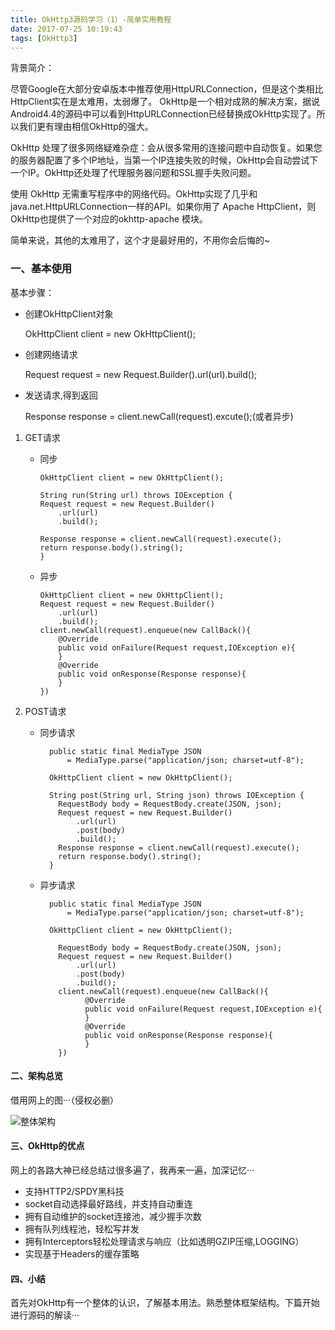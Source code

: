 ```yaml
---
title: OkHttp3源码学习（1）-简单实用教程
date: 2017-07-25 10:19:43
tags: [OkHttp3]
---
```


背景简介：

尽管Google在大部分安卓版本中推荐使用HttpURLConnection，但是这个类相比HttpClient实在是太难用，太弱爆了。
OkHttp是一个相对成熟的解决方案，据说Android4.4的源码中可以看到HttpURLConnection已经替换成OkHttp实现了。所以我们更有理由相信OkHttp的强大。

OkHttp 处理了很多网络疑难杂症：会从很多常用的连接问题中自动恢复。如果您的服务器配置了多个IP地址，当第一个IP连接失败的时候，OkHttp会自动尝试下一个IP。OkHttp还处理了代理服务器问题和SSL握手失败问题。

使用 OkHttp 无需重写程序中的网络代码。OkHttp实现了几乎和java.net.HttpURLConnection一样的API。如果你用了 Apache HttpClient，则OkHttp也提供了一个对应的okhttp-apache 模块。

简单来说，其他的太难用了，这个才是最好用的，不用你会后悔的~



### 一、基本使用

基本步骤：

* 创建OkHttpClient对象
 
  OkHttpClient client = new OkHttpClient();
	
* 创建网络请求

  Request request = new Request.Builder().url(url).build();
  
* 发送请求,得到返回

  Response response = client.newCall(request).excute();(或者异步)
	
	


1. GET请求
	* 同步

		```
		OkHttpClient client = new OkHttpClient();
		
		String run(String url) throws IOException {
		Request request = new Request.Builder()
			.url(url)
			.build();
		
		Response response = client.newCall(request).execute();
		return response.body().string();
		}
		```
		
	* 异步

		```
		OkHttpClient client = new OkHttpClient();
		Request request = new Request.Builder()
			.url(url)
			.build();
		client.newCall(request).enqueue(new CallBack(){
			@Override
			public void onFailure(Request request,IOException e){
			}
			@Override
			public void onResponse(Response response){
			}
		})
		```
			
2. POST请求
	* 同步请求
	
			public static final MediaType JSON
			    = MediaType.parse("application/json; charset=utf-8");
			
			OkHttpClient client = new OkHttpClient();
			
			String post(String url, String json) throws IOException {
			  RequestBody body = RequestBody.create(JSON, json);
			  Request request = new Request.Builder()
			      .url(url)
			      .post(body)
			      .build();
			  Response response = client.newCall(request).execute();
			  return response.body().string();
			}
			
	* 异步请求
			
			public static final MediaType JSON
			    = MediaType.parse("application/json; charset=utf-8");
			
			OkHttpClient client = new OkHttpClient();
			
			  RequestBody body = RequestBody.create(JSON, json);
			  Request request = new Request.Builder()
			      .url(url)
			      .post(body)
			      .build();
			  client.newCall(request).enqueue(new CallBack(){
			  		@Override
					public void onFailure(Request request,IOException e){
					}
					@Override
					public void onResponse(Response response){
					}
			  })
			  
			  
			  
#### 二、架构总览
借用网上的图···（侵权必删）

![整体架构](https://ws1.sinaimg.cn/large/0068AzoVgy1g0vijgeezyj30k10ubtbe.jpg)

#### 三、OkHttp的优点

网上的各路大神已经总结过很多遍了，我再来一遍，加深记忆···

* 支持HTTP2/SPDY黑科技
* socket自动选择最好路线，并支持自动重连
* 拥有自动维护的socket连接池，减少握手次数
* 拥有队列线程池，轻松写并发
* 拥有Interceptors轻松处理请求与响应（比如透明GZIP压缩,LOGGING）
* 实现基于Headers的缓存策略


#### 四、小结

首先对OkHttp有一个整体的认识，了解基本用法。熟悉整体框架结构。下篇开始进行源码的解读···



		
	   
	   